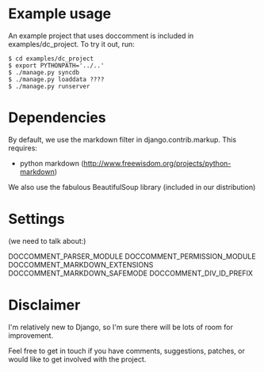 # Example usage

An example project that uses doccomment is included in examples/dc_project. 
To try it out, run:

    $ cd examples/dc_project
    $ export PYTHONPATH='../..'
    $ ./manage.py syncdb
    $ ./manage.py loaddata ????
    $ ./manage.py runserver

# Dependencies

By default, we use the markdown filter in django.contrib.markup. This
requires:
* python markdown (http://www.freewisdom.org/projects/python-markdown)

We also use the fabulous BeautifulSoup library (included in our distribution)

# Settings

(we need to talk about:)

DOCCOMMENT_PARSER_MODULE
DOCCOMMENT_PERMISSION_MODULE
DOCCOMMENT_MARKDOWN_EXTENSIONS
DOCCOMMENT_MARKDOWN_SAFEMODE
DOCCOMMENT_DIV_ID_PREFIX


# Disclaimer

I'm relatively new to Django, so I'm sure there will be lots of room for
improvement. 

Feel free to get in touch if you have comments, suggestions, patches, or
would like to get involved with the project.
